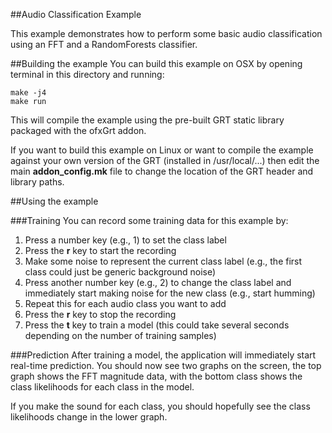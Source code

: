 ##Audio Classification Example

This example demonstrates how to perform some basic audio classification using an FFT and a RandomForests classifier.

##Building the example
You can build this example on OSX by opening terminal in this directory and running:

````
make -j4
make run
````

This will compile the example using the pre-built GRT static library packaged with the ofxGrt addon.

If you want to build this example on Linux or want to compile the example against your own version of the GRT (installed in /usr/local/...) then edit the 
main **addon_config.mk** file to change the location of the GRT header and library paths.

##Using the example

###Training
You can record some training data for this example by:

1. Press a number key (e.g., 1) to set the class label
2. Press the **r** key to start the recording
3. Make some noise to represent the current class label (e.g., the first class could just be generic background noise)
4. Press another number key (e.g., 2) to change the class label and immediately start making noise for the new class (e.g., start humming) 
5. Repeat this for each audio class you want to add
6. Press the **r** key to stop the recording
7. Press the **t** key to train a model (this could take several seconds depending on the number of training samples)

###Prediction
After training a model, the application will immediately start real-time prediction.  You should now see two graphs on the screen, the top graph shows the FFT magnitude data, with the bottom class shows the class likelihoods for each class in the model.

If you make the sound for each class, you should hopefully see the class likelihoods change in the lower graph.